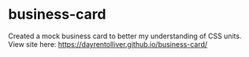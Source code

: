 # business-card
Created a mock business card to better my understanding of CSS units.
View site here: https://dayrentolliver.github.io/business-card/

